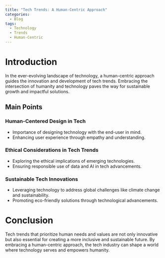 ```yaml
---
title: "Tech Trends: A Human-Centric Approach"
categories:
  - Blog
tags:
  - Technology
  - Trends
  - Human-Centric
---
```


# Introduction
In the ever-evolving landscape of technology, a human-centric approach guides the innovation and development of tech trends. Embracing the intersection of humanity and technology paves the way for sustainable growth and impactful solutions.

## Main Points
### Human-Centered Design in Tech
- Importance of designing technology with the end-user in mind.
- Enhancing user experience through empathy and understanding.

### Ethical Considerations in Tech Trends
- Exploring the ethical implications of emerging technologies.
- Ensuring responsible use of data and AI in tech advancements.

### Sustainable Tech Innovations
- Leveraging technology to address global challenges like climate change and sustainability.
- Promoting eco-friendly solutions through technological advancements.

# Conclusion
Tech trends that prioritize human needs and values are not only innovative but also essential for creating a more inclusive and sustainable future. By embracing a human-centric approach, the tech industry can shape a world where technology serves and empowers humanity.